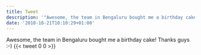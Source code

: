 ```yaml
---
title: Tweet
description: '"Awesome, the team in Bengaluru bought me a birthday cake! Thanks guys :-)"'
date: '2010-10-21T10:10:29+01:00'
---
```

Awesome, the team in Bengaluru bought me a birthday cake! Thanks guys :-)
      {{< tweet 0 0 >}}
    
